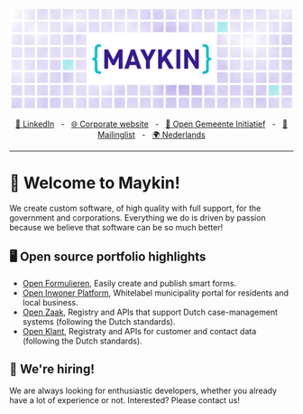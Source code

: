 ![Maykin](https://github.com/maykinmedia/.github/blob/main/profile/banner.png)

<div align="center">
  <a href="https://www.linkedin.com/company/maykin-media" target="_blank">🔗 LinkedIn</a>
    <span>&nbsp;&nbsp;-&nbsp;&nbsp;</span>
  <a href="https://www.maykinmedia.nl" target="_blank">🌐 Corporate website</a>
    <span>&nbsp;&nbsp;-&nbsp;&nbsp;</span>
  <a href="https://www.opengem.nl/" target="_blank">🤝 Open Gemeente Initiatief</a>
    <span>&nbsp;&nbsp;-&nbsp;&nbsp;</span>
  <a href="https://mailing.maykinmedia.nl/subscription/form" target="_blank">📰 Mailinglist</a>
    <span>&nbsp;&nbsp;-&nbsp;&nbsp;</span>
  <a href="README.md"">🌍 Nederlands</a>
  <hr />
</div>

# 👋 Welcome to Maykin!

We create custom software, of high quality with full support, for the government and corporations.
Everything we do is driven by passion because we believe that software can be so much better!

## 🖥️ Open source portfolio highlights

- [Open Formulieren](https://github.com/open-formulieren/open-forms), Easily create and publish smart forms.
- [Open Inwoner Platform](https://github.com/maykinmedia/open-inwoner), Whitelabel municipality portal for residents and local business.
- [Open Zaak](https://github.com/open-zaak/open-zaak), Registry and APIs that support Dutch case-management systems (following the Dutch standards).
- [Open Klant](https://github.com/maykinmedia/open-klant), Registraty and APIs for customer and contact data (following the Dutch standards).

## 💼 We're hiring!

We are always looking for enthusiastic developers, whether you already have a lot of experience or not. Interested? Please contact us!
